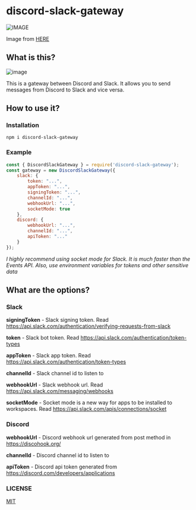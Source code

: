 # discord-slack-gateway

![IMAGE](https://venngage-wordpress.s3.amazonaws.com/uploads/2021/07/Slack-Discord-integration.png)

Image from [HERE](https://venngage.com/blog/discord-integrations/)

## What is this?

![image](https://github.com/jd-apprentice/discord-slack-gateway/assets/68082746/a65751ae-885f-4d9e-9d4c-d911f4f815e3)

This is a gateway between Discord and Slack. It allows you to send messages from Discord to Slack and vice versa.

## How to use it?

### Installation

```
npm i discord-slack-gateway
```

### Example

```js
const { DiscordSlackGateway } = require('discord-slack-gateway');
const gateway = new DiscordSlackGateway({
    slack: {
        token: "...",
        appToken: "...",
        signingToken: "...",
        channelId: "...",
        webhookUrl: "...",
        socketMode: true
    },
    discord: {
        webhookUrl: "...",
        channelId: "...",
        apiToken: "..."
    }
});
```

_I highly recommend using socket mode for Slack. It is much faster than the Events API. Also, use environment variables for tokens and other sensitive data_

## What are the options?

### Slack

**signingToken** - Slack signing token. Read https://api.slack.com/authentication/verifying-requests-from-slack

**token** - Slack bot token. Read https://api.slack.com/authentication/token-types

**appToken** - Slack app token. Read https://api.slack.com/authentication/token-types

**channelId** - Slack channel id to listen to

**webhookUrl** - Slack webhook url. Read https://api.slack.com/messaging/webhooks

**socketMode** - Socket mode is a new way for apps to be installed to workspaces. Read https://api.slack.com/apis/connections/socket

### Discord

**webhookUrl** - Discord webhook url generated from post method in https://discohook.org/

**channelId** - Discord channel id to listen to

**apiToken** - Discord api token generated from https://discord.com/developers/applications

### LICENSE

[MIT](./LICENSE)
